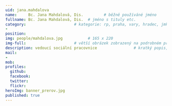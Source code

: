 ```yaml
---
uid: jana.mahdalova
name:     Bc. Jana Mahdalová, Dis.         # běžně používáné jméno
fullname: Bc. Jana Mahdalová, Dis.  # jméno s tituly etc.
category:                     # kategorie: rp, praha, vary, hradec, jmk, senat
- 
position:
img: people/mahdalova.jpg           # 165 x 220
img-full:                     # větší obrázek zobrazený na podrobném profilu
description: vedoucí sociální pracovnice                # kratký popis, max 160 znaků
mail:
- 
mob:         
profiles:
  github:
  facebook:       
  twitter:        
  flickr:       
heroImg: banner_prerov.jpg
published: true
---
```

